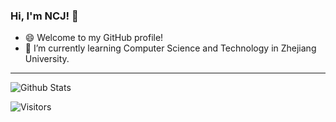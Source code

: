 ### Hi, I'm NCJ! 👋

- 😄 Welcome to my GitHub profile!
- 🌱 I’m currently learning Computer Science and Technology in Zhejiang University.

---
![Github Stats](https://github-readme-stats.vercel.app/api?username=iamNCJ&show_icons=true&hide_border=true)

![Visitors](https://visitor-badge.laobi.icu/badge?page_id=iamNCJ)

<!--
**iamNCJ/iamNCJ** is a ✨ _special_ ✨ repository because its `README.md` (this file) appears on your GitHub profile.

Here are some ideas to get you started:

- 🔭 I’m currently working on ...
- 🌱 I’m currently learning ...
- 👯 I’m looking to collaborate on ...
- 🤔 I’m looking for help with ...
- 💬 Ask me about ...
- 📫 How to reach me: ...
- 😄 Pronouns: ...
- ⚡ Fun fact: ...
-->
